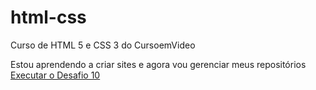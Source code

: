 # html-css
 Curso de HTML 5 e CSS 3  do CursoemVideo

 Estou aprendendo a criar sites e agora vou gerenciar meus repositórios
<a href='https://viniciusdagama.github.io/html-css/desafios/desafio-010/android.html'> Executar o Desafio 10</a>